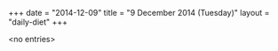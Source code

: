 +++
date = "2014-12-09"
title = "9 December 2014 (Tuesday)"
layout = "daily-diet"
+++

\<no entries\>